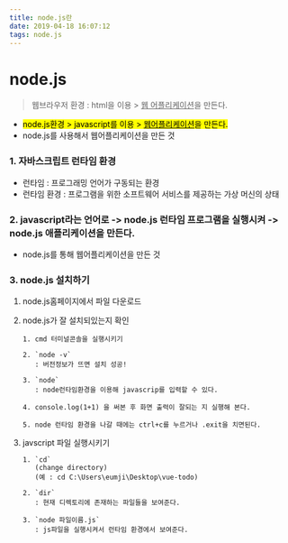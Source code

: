 ```yaml
---
title: node.js란
date: 2019-04-18 16:07:12
tags: node.js
---
```


# node.js

> 웹브라우저 환경 : html을 이용 > <u>웹 어플리케이션</u>을 만든다.

- <mark>node.js환경 > javascript를 이용 > <u>웹어플리케이션</u>을 만든다.</mark>
- node.js를 사용해서 웹어플리케이션을 만든 것
  <br>

### 1. **자바스크립트 런타임 환경**

- 런타임 : 프로그래밍 언어가 구동되는 환경
- 런타임 환경 : 프로그램을 위한 소프트웨어 서비스를 제공하는 가상 머신의 상태

### 2. **javascript라는 언어**로 -> **node.js 런타임 프로그램을 실행**시켜 -> **node.js 애플리케이션**을 만든다.

- node.js를 통해 웹어플리케이션을 만든 것

### 3. node.js 설치하기

1. node.js홈페이지에서 파일 다운로드

2. node.js가 잘 설치되있는지 확인

   ```text
   1. cmd 터미널콘솔을 실행시키기

   2. `node -v`
      : 버전정보가 뜨면 설치 성공!

   3. `node`
      : node런타임환경을 이용해 javascrip를 입력할 수 있다.

   4. console.log(1+1) 을 써본 후 화면 출력이 잘되는 지 실행해 본다.

   5. node 런타임 환경을 나갈 때에는 ctrl+c를 누르거나 .exit을 치면된다.
   ```

3. javscript 파일 실행시키기

   ```text
   1. `cd`
      (change directory)
      (예 : cd C:\Users\eumji\Desktop\vue-todo)

   2. `dir`
      : 현재 디렉토리에 존재하는 파일들을 보여준다.

   3. `node 파일이름.js`
      : js파일을 실행시켜서 런타임 환경에서 보여준다.
   ```

